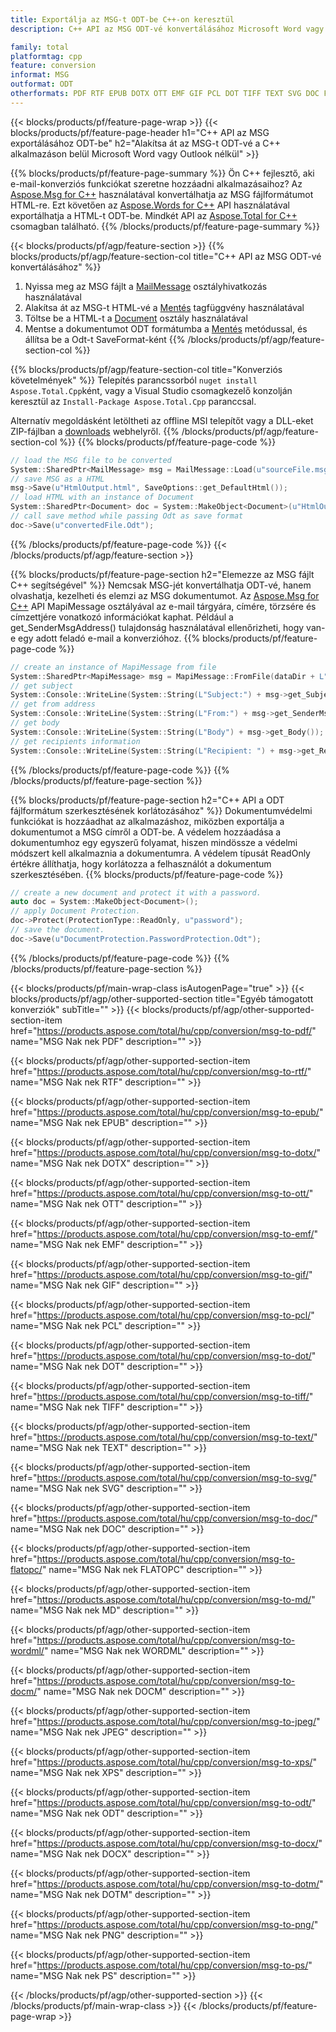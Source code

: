 ```yaml
---
title: Exportálja az MSG-t ODT-be C++-on keresztül
description: C++ API az MSG ODT-vé konvertálásához Microsoft Word vagy Outlook használata nélkül

family: total
platformtag: cpp
feature: conversion
informat: MSG
outformat: ODT
otherformats: PDF RTF EPUB DOTX OTT EMF GIF PCL DOT TIFF TEXT SVG DOC FLATOPC MD WORDML DOCM JPEG XPS BMP DOCX DOTM PNG PS
---
```

{{< blocks/products/pf/feature-page-wrap >}}
{{< blocks/products/pf/feature-page-header h1="C++ API az MSG exportálásához ODT-be" h2="Alakítsa át az MSG-t ODT-vé a C++ alkalmazáson belül Microsoft Word vagy Outlook nélkül" >}}

{{% blocks/products/pf/feature-page-summary %}}
Ön C++ fejlesztő, aki e-mail-konverziós funkciókat szeretne hozzáadni alkalmazásaihoz? Az [Aspose.Msg for C++](https://products.aspose.com/msg/cpp/) használatával konvertálhatja az MSG fájlformátumot HTML-re. Ezt követően az [Aspose.Words for C++](https://products.aspose.com/words/cpp/) API használatával exportálhatja a HTML-t ODT-be. Mindkét API az [Aspose.Total for C++](https://products.aspose.com/total/cpp/) csomagban található. 
{{% /blocks/products/pf/feature-page-summary  %}}

{{< blocks/products/pf/agp/feature-section >}}
{{% blocks/products/pf/agp/feature-section-col title="C++ API az MSG ODT-vé konvertálásához" %}}
1. Nyissa meg az MSG fájlt a [MailMessage](https://reference.aspose.com/msg/cpp/class/aspose.msg.mail_message) osztályhivatkozás használatával
2. Alakítsa át az MSG-t HTML-vé a [Mentés](https://reference.aspose.com/msg/cpp/class/aspose.msg.mail_message#a7e7c6b50c8db5a8bcc6934db02b4a786) tagfüggvény használatával
3. Töltse be a HTML-t a [Document](https://reference.aspose.com/words/cpp/class/aspose.words.document) osztály használatával
4. Mentse a dokumentumot ODT formátumba a [Mentés](https://reference.aspose.com/words/cpp/class/aspose.words.document#save_string_saveformat) metódussal, és állítsa be a Odt-t SaveFormat-ként
{{% /blocks/products/pf/agp/feature-section-col %}}

{{% blocks/products/pf/agp/feature-section-col title="Konverziós követelmények" %}}
Telepítés parancssorból ```nuget install Aspose.Total.Cpp```ként, vagy a Visual Studio csomagkezelő konzolján keresztül az ```Install-Package Aspose.Total.Cpp``` paranccsal.

Alternatív megoldásként letöltheti az offline MSI telepítőt vagy a DLL-eket ZIP-fájlban a [downloads](https://downloads.aspose.com/total/cpp) webhelyről.
{{% /blocks/products/pf/agp/feature-section-col %}}
{{% blocks/products/pf/feature-page-code %}}

```cpp
// load the MSG file to be converted
System::SharedPtr<MailMessage> msg = MailMessage::Load(u"sourceFile.msg");
// save MSG as a HTML 
msg->Save(u"HtmlOutput.html", SaveOptions::get_DefaultHtml());  
// load HTML with an instance of Document
System::SharedPtr<Document> doc = System::MakeObject<Document>(u"HtmlOutput.html");
// call save method while passing Odt as save format
doc->Save(u"convertedFile.Odt");
```


{{% /blocks/products/pf/feature-page-code %}}
{{< /blocks/products/pf/agp/feature-section >}}

{{% blocks/products/pf/feature-page-section  h2="Elemezze az MSG fájlt C++ segítségével" %}}
Nemcsak MSG-jét konvertálhatja ODT-vé, hanem olvashatja, kezelheti és elemzi az MSG dokumentumot. Az [Aspose.Msg for C++](https://products.aspose.com/msg/cpp/) API MapiMessage osztályával az e-mail tárgyára, címére, törzsére és címzettjére vonatkozó információkat kaphat. Például a get_SenderMsgAddress() tulajdonság használatával ellenőrizheti, hogy van-e egy adott feladó e-mail a konverzióhoz.
{{% blocks/products/pf/feature-page-code %}}

```cpp
// create an instance of MapiMessage from file
System::SharedPtr<MapiMessage> msg = MapiMessage::FromFile(dataDir + L"message.msg");
// get subject
System::Console::WriteLine(System::String(L"Subject:") + msg->get_Subject());
// get from address
System::Console::WriteLine(System::String(L"From:") + msg->get_SenderMsgAddress());
// get body
System::Console::WriteLine(System::String(L"Body") + msg->get_Body());
// get recipients information
System::Console::WriteLine(System::String(L"Recipient: ") + msg->get_Recipients());
```

{{% /blocks/products/pf/feature-page-code  %}}
{{% /blocks/products/pf/feature-page-section %}}

{{% blocks/products/pf/feature-page-section  h2="C++ API a ODT fájlformátum szerkesztésének korlátozásához" %}}
Dokumentumvédelmi funkciókat is hozzáadhat az alkalmazáshoz, miközben exportálja a dokumentumot a MSG címről a ODT-be. A védelem hozzáadása a dokumentumhoz egy egyszerű folyamat, hiszen mindössze a védelmi módszert kell alkalmaznia a dokumentumra. A védelem típusát ReadOnly értékre állíthatja, hogy korlátozza a felhasználót a dokumentum szerkesztésében.
{{% blocks/products/pf/feature-page-code %}}

```cpp
// create a new document and protect it with a password.
auto doc = System::MakeObject<Document>();
// apply Document Protection.
doc->Protect(ProtectionType::ReadOnly, u"password");
// save the document.
doc->Save(u"DocumentProtection.PasswordProtection.Odt");
```

{{% /blocks/products/pf/feature-page-code  %}}
{{% /blocks/products/pf/feature-page-section %}}

{{< blocks/products/pf/main-wrap-class isAutogenPage="true" >}}
{{< blocks/products/pf/agp/other-supported-section title="Egyéb támogatott konverziók" subTitle="" >}}
{{< blocks/products/pf/agp/other-supported-section-item href="https://products.aspose.com/total/hu/cpp/conversion/msg-to-pdf/" name="MSG Nak nek PDF" description="" >}}

{{< blocks/products/pf/agp/other-supported-section-item href="https://products.aspose.com/total/hu/cpp/conversion/msg-to-rtf/" name="MSG Nak nek RTF" description="" >}}

{{< blocks/products/pf/agp/other-supported-section-item href="https://products.aspose.com/total/hu/cpp/conversion/msg-to-epub/" name="MSG Nak nek EPUB" description="" >}}

{{< blocks/products/pf/agp/other-supported-section-item href="https://products.aspose.com/total/hu/cpp/conversion/msg-to-dotx/" name="MSG Nak nek DOTX" description="" >}}

{{< blocks/products/pf/agp/other-supported-section-item href="https://products.aspose.com/total/hu/cpp/conversion/msg-to-ott/" name="MSG Nak nek OTT" description="" >}}

{{< blocks/products/pf/agp/other-supported-section-item href="https://products.aspose.com/total/hu/cpp/conversion/msg-to-emf/" name="MSG Nak nek EMF" description="" >}}

{{< blocks/products/pf/agp/other-supported-section-item href="https://products.aspose.com/total/hu/cpp/conversion/msg-to-gif/" name="MSG Nak nek GIF" description="" >}}

{{< blocks/products/pf/agp/other-supported-section-item href="https://products.aspose.com/total/hu/cpp/conversion/msg-to-pcl/" name="MSG Nak nek PCL" description="" >}}

{{< blocks/products/pf/agp/other-supported-section-item href="https://products.aspose.com/total/hu/cpp/conversion/msg-to-dot/" name="MSG Nak nek DOT" description="" >}}

{{< blocks/products/pf/agp/other-supported-section-item href="https://products.aspose.com/total/hu/cpp/conversion/msg-to-tiff/" name="MSG Nak nek TIFF" description="" >}}

{{< blocks/products/pf/agp/other-supported-section-item href="https://products.aspose.com/total/hu/cpp/conversion/msg-to-text/" name="MSG Nak nek TEXT" description="" >}}

{{< blocks/products/pf/agp/other-supported-section-item href="https://products.aspose.com/total/hu/cpp/conversion/msg-to-svg/" name="MSG Nak nek SVG" description="" >}}

{{< blocks/products/pf/agp/other-supported-section-item href="https://products.aspose.com/total/hu/cpp/conversion/msg-to-doc/" name="MSG Nak nek DOC" description="" >}}

{{< blocks/products/pf/agp/other-supported-section-item href="https://products.aspose.com/total/hu/cpp/conversion/msg-to-flatopc/" name="MSG Nak nek FLATOPC" description="" >}}

{{< blocks/products/pf/agp/other-supported-section-item href="https://products.aspose.com/total/hu/cpp/conversion/msg-to-md/" name="MSG Nak nek MD" description="" >}}

{{< blocks/products/pf/agp/other-supported-section-item href="https://products.aspose.com/total/hu/cpp/conversion/msg-to-wordml/" name="MSG Nak nek WORDML" description="" >}}

{{< blocks/products/pf/agp/other-supported-section-item href="https://products.aspose.com/total/hu/cpp/conversion/msg-to-docm/" name="MSG Nak nek DOCM" description="" >}}

{{< blocks/products/pf/agp/other-supported-section-item href="https://products.aspose.com/total/hu/cpp/conversion/msg-to-jpeg/" name="MSG Nak nek JPEG" description="" >}}

{{< blocks/products/pf/agp/other-supported-section-item href="https://products.aspose.com/total/hu/cpp/conversion/msg-to-xps/" name="MSG Nak nek XPS" description="" >}}

{{< blocks/products/pf/agp/other-supported-section-item href="https://products.aspose.com/total/hu/cpp/conversion/msg-to-odt/" name="MSG Nak nek ODT" description="" >}}

{{< blocks/products/pf/agp/other-supported-section-item href="https://products.aspose.com/total/hu/cpp/conversion/msg-to-docx/" name="MSG Nak nek DOCX" description="" >}}

{{< blocks/products/pf/agp/other-supported-section-item href="https://products.aspose.com/total/hu/cpp/conversion/msg-to-dotm/" name="MSG Nak nek DOTM" description="" >}}

{{< blocks/products/pf/agp/other-supported-section-item href="https://products.aspose.com/total/hu/cpp/conversion/msg-to-png/" name="MSG Nak nek PNG" description="" >}}

{{< blocks/products/pf/agp/other-supported-section-item href="https://products.aspose.com/total/hu/cpp/conversion/msg-to-ps/" name="MSG Nak nek PS" description="" >}}


{{< /blocks/products/pf/agp/other-supported-section >}}
{{< /blocks/products/pf/main-wrap-class >}}
{{< /blocks/products/pf/feature-page-wrap >}}